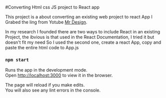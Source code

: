 #Converting Html css JS project to React app

This project is a about converting an existing web project to react App I Grabed the ling from Yotube  [Mr Design](https://www.youtube.com/watch?v=MJUssi2c6Ls&ab_channel=Mr.WebDesigner).

In my research I founded there are two ways to include React in an existing Project, the ibvious is that used in the React Documentation, I tried it but doesn't fit my need
So I used the second one, create a react App, copy and paste the entire html code to App.js 

### `npm start`

Runs the app in the development mode.\
Open [http://localhost:3000](http://localhost:3000) to view it in the browser.

The page will reload if you make edits.\
You will also see any lint errors in the console.


